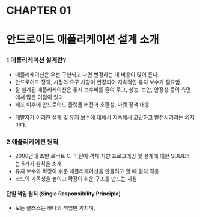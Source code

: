 
# CHAPTER 01
# 안드로이드 애플리케이션 설계 소개
### 1 애플리케이션 설계란?
- 애플리케이션은 우선 구현되고 나면 변경하는 데 비용이 많이 든다.
- 안드로이드 정책, 시장의 요구 사항이 변경되어 지속적인 유지 보수가 필요함.
- 잘 설계된 애플리케이션은 윻지 보수비를 줄여 주고, 성능, 보안, 안정성 등의 측면에서 많은 이점이 있다.
- 배포 이후에 안드로이드 플랫폼 버전과 호환성, 마켓 정책 대응
* 개발자가 이러한 설계 및 유지 보수에 대해서 지속해서 고민하고 발전시키려는 의지이다.

### 2 애플리케이션 원칙
- 2000년대 초반 로버트 C. 마틴이 객체 지향 프로그래밍 및 설계에 대한 SOLID라는 5가지 원칙을 소개
- 유지 보수와 확장이 쉬운 애플리케이션을 만들려고 할 때 원칙 적용
- 코드의 가독성을 높이고 확장이 쉬운 구조를 만드는 지침

#### 단일 책임 원칙 (Single Responsibility Principle)
- 모든 클래스는 하나의 책임만 가지며, 
